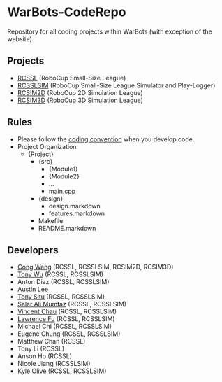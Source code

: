 WarBots-CodeRepo
================

Repository for all coding projects within WarBots (with exception of the website).

Projects
--------
+ [RCSSL](https://github.com/uWaterloo-IEEE-StudentBranch/WarBots-CodeRepo/blob/master/RCSSL/)
    (RoboCup Small-Size League)
+ [RCSSLSIM](https://github.com/uWaterloo-IEEE-StudentBranch/WarBots-CodeRepo/blob/master/RCSSLSIM/)
    (RoboCup Small-Size League Simulator and Play-Logger)
+ [RCSIM2D](https://github.com/uWaterloo-IEEE-StudentBranch/WarBots-CodeRepo/blob/master/RCSIM2D/)
    (RoboCup 2D Simulation League)
+ [RCSIM3D](https://github.com/uWaterloo-IEEE-StudentBranch/WarBots-CodeRepo/blob/master/RCSIM3D/)
    (RoboCup 3D Simulation League)

Rules
-----
+ Please follow the [coding convention](https://github.com/uWaterloo-IEEE-StudentBranch/WarBots-CodeRepo/blob/master/CodingConvention.markdown) when you develop code.
+ Project Organization
    + {Project}
        + {src}
            + {Module1}
            + {Module2}
            + ...
            + main.cpp
        + {design}
            + design.markdown
            + features.markdown
        + Makefile
        + README.markdown

Developers
----------
+ [Cong Wang](https://github.com/thePerv) (RCSSL, RCSSLSIM, RCSIM2D, RCSIM3D)
+ [Tony Wu](https://github.com/y237wu) (RCSSL, RCSSLSIM)
+ Anton Diaz (RCSSL, RCSSLSIM)
+ [Austin Lee](https://github.com/D4L)
+ [Tony Situ](https://github.com/tonygg) (RCSSL, RCSSLSIM)
+ [Salar Ali Mumtaz](https://github.com/Zozos) (RCSSL, RCSSLSIM)
+ [Vincent Chau](https://github.com/Solontus) (RCSSL, RCSSLSIM)
+ [Lawrence Fu](https://github.com/FuMaster) (RCSSL, RCSSLSIM)
+ Michael Chi (RCSSL, RCSSLSIM)
+ Eugene Chung (RCSSL, RCSSLSIM)
+ Matthew Chan (RCSSL)
+ Tony Li (RCSSL)
+ Anson Ho (RCSSL)
+ Nicole Jiang (RCSSLSIM)
+ [Kyle Olive](https://github.com/kolive) (RCSSL, RCSSLSIM)

